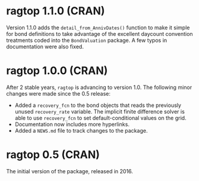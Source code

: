 # ragtop 1.1.0 (CRAN)

Version 1.1.0 adds the `detail_from_AnnivDates()` function to make it simple for bond definitions to take advantage of the excellent daycount convention treatments coded into the `BondValuation` package.  A few typos in documentation were also fixed.

# ragtop 1.0.0 (CRAN)

After 2 stable years, `ragtop` is advancing to version 1.0.  The following minor changes were made since the 0.5 release:

* Added a `recovery_fcn` to the bond objects that reads the previously unused `recovery_rate` variable.  The implicit finite difference solver is able to use `recovery_fcn` to set default-conditional values on the grid.
* Documentation now includes more hyperlinks.
* Added a `NEWS.md` file to track changes to the package.

# ragtop 0.5 (CRAN)

The initial version of the package, released in 2016.
